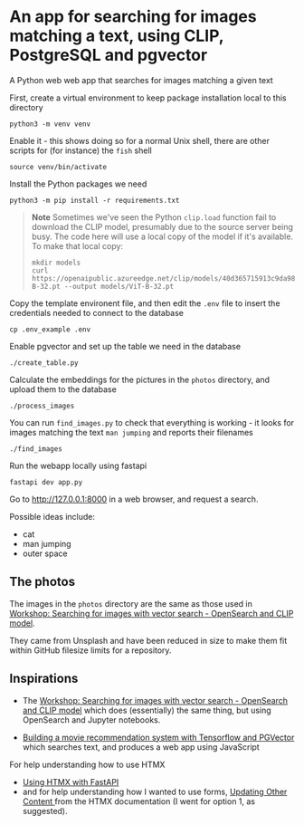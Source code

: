 # An app for searching for images matching a text, using CLIP, PostgreSQL and pgvector

A Python web web app that searches for images matching a given text


First, create a virtual environment to keep package installation local to this directory
```shell
python3 -m venv venv
```

Enable it - this shows doing so for a normal Unix shell, there are other
scripts for (for instance) the `fish` shell
```shell
source venv/bin/activate
```

Install the Python packages we need
```shell
python3 -m pip install -r requirements.txt
```

> **Note** Sometimes we've seen the Python `clip.load` function fail to download the CLIP model, presumably due to the source server being busy. The code here will use a local copy of the model if it's available. To make that local copy:
>
>     mkdir models
>     curl https://openaipublic.azureedge.net/clip/models/40d365715913c9da98579312b702a82c18be219cc2a73407c4526f58eba950af/ViT-B-32.pt --output models/ViT-B-32.pt

Copy the template environent file, and then edit the `.env` file to insert the credentials needed to connect to the database
```shell
cp .env_example .env
```


Enable pgvector and set up the table we need in the database
```shell
./create_table.py
```

Calculate the embeddings for the pictures in the `photos` directory, and
upload them to the database
```shell
./process_images
```

You can run `find_images.py` to check that everything is working - it looks
for images matching the text `man jumping` and reports their filenames
```shell
./find_images
```

Run the webapp locally using fastapi
```shell
fastapi dev app.py
```

Go to http://127.0.0.1:8000 in a web browser, and request a search.

Possible ideas include:
* cat
* man jumping
* outer space

## The photos

The images in the `photos` directory are the same as those used in [Workshop: Searching for images with vector search - OpenSearch and CLIP model](https://github.com/Aiven-Labs/workshop-multimodal-search-CLIP-OpenSearch).

They came from Unsplash and have been reduced in size to make them fit within
GitHub filesize limits for a repository.


## Inspirations

* The [Workshop: Searching for images with vector search - OpenSearch and CLIP
  model](https://github.com/Aiven-Labs/workshop-multimodal-search-CLIP-OpenSearch)
  which does (essentially) the same thing, but using OpenSearch and Jupyter
  notebooks.

* [Building a movie recommendation system with Tensorflow and
  PGVector](https://github.com/Aiven-Labs/pgvector-tensorflow-movie-recommendations-workshop)
  which searches text, and produces a web app using JavaScript

For help understanding how to use HTMX
* [Using HTMX with FastAPI](https://testdriven.io/blog/fastapi-htmx/)
* and for help understanding how I wanted to use forms, [Updating Other Content
](https://htmx.org/examples/update-other-content/) from the HTMX documentation
(I went for option 1, as suggested).

